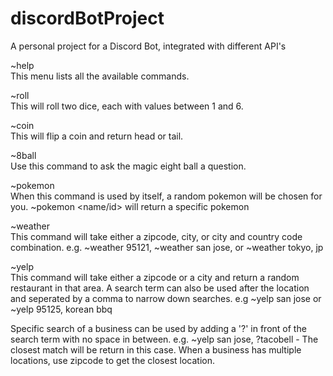 # discordBotProject
A personal project for a Discord Bot, integrated with different API's

~help  
This menu lists all the available commands.

~roll  
This will roll two dice, each with values between 1 and 6.

~coin  
This will flip a coin and return head or tail.

~8ball <question>  
Use this command to ask the magic eight ball a question.

~pokemon  
When this command is used by itself, a random pokemon will be chosen for you.
~pokemon <name/id> will return a specific pokemon

~weather <location>  
This command will take either a zipcode, city, or city and country code combination.
e.g. ~weather 95121, ~weather san jose, or ~weather tokyo, jp

~yelp <location>  
This command will take either a zipcode or a city and return a random restaurant in that area.
A search term can also be used after the location and seperated by a comma to narrow down searches. 
e.g ~yelp san jose or ~yelp 95125, korean bbq
  
Specific search of a business can be used by adding a '?' in front of the search term with no space in between.
e.g. ~yelp san jose, ?tacobell - The closest match will be return in this case. When a business has multiple locations, use zipcode to get the closest location.
